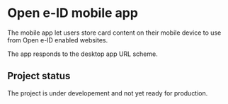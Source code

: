 # Open e-ID mobile app

The mobile app let users store card content on their mobile device to use from Open e-ID enabled websites.

The app responds to the desktop app URL scheme.

## Project status

The project is under developement and not yet ready for production.
